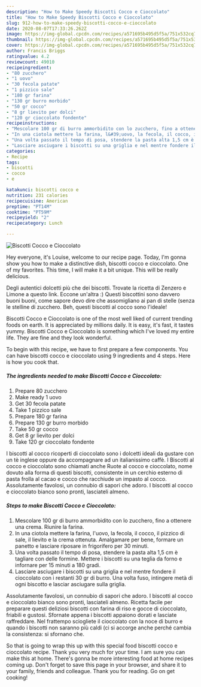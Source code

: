 ```yaml
---
description: "How to Make Speedy Biscotti Cocco e Cioccolato"
title: "How to Make Speedy Biscotti Cocco e Cioccolato"
slug: 912-how-to-make-speedy-biscotti-cocco-e-cioccolato
date: 2020-08-07T17:33:26.262Z
image: https://img-global.cpcdn.com/recipes/a571695b495d5f5a/751x532cq70/biscotti-cocco-e-cioccolato-recipe-main-photo.jpg
thumbnail: https://img-global.cpcdn.com/recipes/a571695b495d5f5a/751x532cq70/biscotti-cocco-e-cioccolato-recipe-main-photo.jpg
cover: https://img-global.cpcdn.com/recipes/a571695b495d5f5a/751x532cq70/biscotti-cocco-e-cioccolato-recipe-main-photo.jpg
author: Francis Briggs
ratingvalue: 4.2
reviewcount: 49010
recipeingredient:
- "80 zucchero"
- "1 uovo"
- "30 fecola patate"
- "1 pizzico sale"
- "180 gr farina"
- "130 gr burro morbido"
- "50 gr cocco"
- "8 gr lievito per dolci"
- "120 gr cioccolato fondente"
recipeinstructions:
- "Mescolare 100 gr di burro ammorbidito con lo zucchero, fino a ottenere una crema. Riunire la farina."
- "In una ciotola mettere la farina, l&#39;uovo, la fecola, il cocco, il pizzico di sale, il lievito e la crema ottenuta. Amalgamare per bene, formare un panetto e lasciare riposare in frigorifero per 30 minuti."
- "Una volta passato il tempo di posa, stendere la pasta alta 1,5 cm è tagliare con delle formine. Mettere i biscotti su una teglia da forno e infornare per 15 minuti a 180 gradi."
- "Lasciare asciugare i biscotti su una griglia e nel mentre fondere il cioccolato con i restanti 30 gr di burro. Una volta fuso, intingere metà di ogni biscotto e lasciar asciugare sulla griglia."
categories:
- Recipe
tags:
- biscotti
- cocco
- e

katakunci: biscotti cocco e 
nutrition: 231 calories
recipecuisine: American
preptime: "PT14M"
cooktime: "PT59M"
recipeyield: "2"
recipecategory: Lunch

---
```



![Biscotti Cocco e Cioccolato](https://img-global.cpcdn.com/recipes/a571695b495d5f5a/751x532cq70/biscotti-cocco-e-cioccolato-recipe-main-photo.jpg)

Hey everyone, it's Louise, welcome to our recipe page. Today, I'm gonna show you how to make a distinctive dish, biscotti cocco e cioccolato. One of my favorites. This time, I will make it a bit unique. This will be really delicious.

Degli autentici dolcetti più che dei biscotti. Trovate la ricetta di Zenzero e Limone a questo link. Eccone un&#39;altra :) Questi biscottini sono davvero buoni buoni, come sapore devo dire che assomigliano ai pan di stelle (senza le stelline di zucchero. Beh, questi biscotti al cocco sono l&#39;ideale!

Biscotti Cocco e Cioccolato is one of the most well liked of current trending foods on earth. It is appreciated by millions daily. It is easy, it's fast, it tastes yummy. Biscotti Cocco e Cioccolato is something which I've loved my entire life. They are fine and they look wonderful.


To begin with this recipe, we have to first prepare a few components. You can have biscotti cocco e cioccolato using 9 ingredients and 4 steps. Here is how you cook that.

<!--inarticleads1-->

##### The ingredients needed to make Biscotti Cocco e Cioccolato:

1. Prepare 80 zucchero
1. Make ready 1 uovo
1. Get 30 fecola patate
1. Take 1 pizzico sale
1. Prepare 180 gr farina
1. Prepare 130 gr burro morbido
1. Take 50 gr cocco
1. Get 8 gr lievito per dolci
1. Take 120 gr cioccolato fondente


I biscotti al cocco ricoperti di cioccolato sono i dolcetti ideali da gustare con un tè inglese oppure da accompagnare ad un italianissimo caffè. I Biscotti al cocco e cioccolato sono chiamati anche Ruote al cocco e cioccolato, nome dovuto alla forma di questi biscotti, consistente in un cerchio esterno di pasta frolla al cacao e cocco che racchiude un impasto al cocco. Assolutamente favolosi, un connubio di sapori che adoro. I biscotti al cocco e cioccolato bianco sono pronti, lasciateli almeno. 

<!--inarticleads2-->

##### Steps to make Biscotti Cocco e Cioccolato:

1. Mescolare 100 gr di burro ammorbidito con lo zucchero, fino a ottenere una crema. Riunire la farina.
1. In una ciotola mettere la farina, l&#39;uovo, la fecola, il cocco, il pizzico di sale, il lievito e la crema ottenuta. Amalgamare per bene, formare un panetto e lasciare riposare in frigorifero per 30 minuti.
1. Una volta passato il tempo di posa, stendere la pasta alta 1,5 cm è tagliare con delle formine. Mettere i biscotti su una teglia da forno e infornare per 15 minuti a 180 gradi.
1. Lasciare asciugare i biscotti su una griglia e nel mentre fondere il cioccolato con i restanti 30 gr di burro. Una volta fuso, intingere metà di ogni biscotto e lasciar asciugare sulla griglia.


Assolutamente favolosi, un connubio di sapori che adoro. I biscotti al cocco e cioccolato bianco sono pronti, lasciateli almeno. Ricetta facile per preparare questi deliziosi biscotti con farina di riso e gocce di cioccolato, friabili e gustosi. Sfornate appena i biscotti appaiono dorati e lasciate raffreddare. Nel frattempo sciogliete il cioccolato con la noce di burro e quando i biscotti non saranno più caldi (ci si accorge anche perché cambia la consistenza: si sfornano che. 

So that is going to wrap this up with this special food biscotti cocco e cioccolato recipe. Thank you very much for your time. I am sure you can make this at home. There's gonna be more interesting food at home recipes coming up. Don't forget to save this page in your browser, and share it to your family, friends and colleague. Thank you for reading. Go on get cooking!
